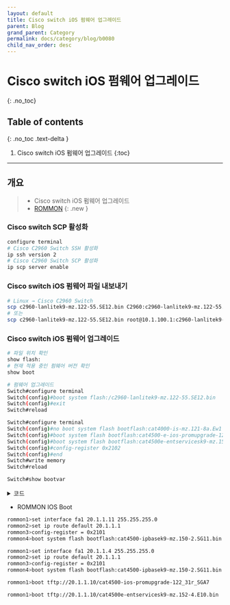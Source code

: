```yaml
---
layout: default
title: Cisco switch iOS 펌웨어 업그레이드
parent: Blog
grand_parent: Category
permalink: docs/category/blog/b0080
child_nav_order: desc
---
```


# Cisco switch iOS 펌웨어 업그레이드
{: .no_toc}

## Table of contents
{: .no_toc .text-delta }

1. Cisco switch iOS 펌웨어 업그레이드
{:toc}

---
## 개요

> - Cisco switch iOS 펌웨어 업그레이드
> - [ROMMON](https://www.cisco.com/c/en/us/support/docs/switches/catalyst-4000-series-switches/24061-149.html)
{: .new }

### Cisco switch SCP 활성화

```bash
configure terminal
# Cisco C2960 Switch SSH 활성화
ip ssh version 2
# Cisco C2960 Switch SCP 활성화
ip scp server enable
```

### Cisco switch iOS 펌웨어 파일 내보내기

```bash
# Linux → Cisco C2960 Switch
scp c2960-lanlitek9-mz.122-55.SE12.bin C2960:c2960-lanlitek9-mz.122-55.SE12.bin
# 또는
scp c2960-lanlitek9-mz.122-55.SE12.bin root@10.1.100.1:c2960-lanlitek9-mz.122-55.SE12.bin
```

### Cisco switch iOS 펌웨어 업그레이드

```bash
# 파일 위치 확인
show flash:
# 현재 적용 중인 펌웨어 버전 확인
show boot

# 펌웨어 업그레이드
Switch#configure terminal
Switch(config)#boot system flash:/c2960-lanlitek9-mz.122-55.SE12.bin
Switch(config)#exit
Switch#reload
```

```bash
Switch#configure terminal
Switch(config)#no boot system flash bootflash:cat4000-is-mz.121-8a.Ew1
Switch(config)#boot system flash bootflash:cat4500-e-ios-promupgrade-122_44r_SG11
Switch(config)#boot system flash bootflash:cat4500e-entservicesk9-mz.152-4.E10.bin
Switch(config)#config-register 0x2102
Switch(config)#end
Switch#write memory
Switch#reload
```

```bash
Switch#show bootvar
```

<details markdown="block">
  <summary>
    코드
  </summary>
  {: .text-delta .label .label-green }

```bash
BOOT variable = bootflash:cat4500-e-ios-promupgrade-122_44r_SG11,1;bootflash:cat4500e-entservicesk9-mz.152-4.E10.bin,1;
CONFIG_FILE variable does not exist
BOOTLDR variable does not exist
Configuration register is 0x2102
```

</details>

- ROMMON IOS Boot

```bash
rommon1>set interface fa1 20.1.1.11 255.255.255.0
rommon2>set ip route default 20.1.1.1
rommon3>config-register = 0x2101
rommon4>boot system flash bootflash:cat4500-ipbasek9-mz.150-2.SG11.bin
```

```bash
rommon1>set interface fa1 20.1.1.4 255.255.255.0
rommon2>set ip route default 20.1.1.1
rommon3>config-register = 0x2101
rommon4>boot system flash bootflash:cat4500-ipbasek9-mz.150-2.SG11.bin
```

```bash
rommon1>boot tftp://20.1.1.10/cat4500-ios-promupgrade-122_31r_SGA7
```

```bash
rommon1>boot tftp://20.1.1.10/cat4500e-entservicesk9-mz.152-4.E10.bin
```
